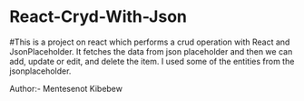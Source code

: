 # React-Cryd-With-Json

#This is a  project on react which performs a crud operation with React and JsonPlaceholder.
It fetches the data from json placeholder and then we can add, update or edit, and delete the item. I used some of the entities from the jsonplaceholder.


Author:- Mentesenot Kibebew
